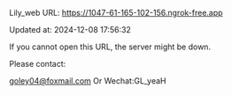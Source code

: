 Lily_web URL: https://1047-61-165-102-156.ngrok-free.app

Updated at: 2024-12-08 17:56:32

If you cannot open this URL, the server might be down.

Please contact: 

goley04@foxmail.com Or Wechat:GL_yeaH